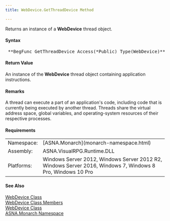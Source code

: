 ```yaml
---
title: WebDevice.GetThreadDevice Method

---
```


Returns an instance of a **WebDevice** thread object.

#### Syntax
<pre class="prettyprint"> **BegFunc GetThreadDevice Access(*Public) Type(WebDevice)** </pre>  

<!--mine -->

#### Return Value
An instance of the **WebDevice** thread object containing application instructions.

#### Remarks
A thread can execute a part of an application's code, including code that is currently being executed by another thread. Threads share the virtual address space, global variables, and operating-system resources of their respective processes.
<!-- -->

#### Requirements
<table class="dttable" cellspacing="0" cellpadding="4" width="60%">
           <colgroup>
            <col width="15%" style="font-weight:bold" />
            <col width="85%" />
          </colgroup>
          <tr>
            <td>Namespace:</td>
            <td>[ASNA.Monarch](monarch-namespace.html)</td>
          </tr>
          <tr>
            <td>Assembly:</td>
            <td>ASNA.VisualRPG.Runtime.DLL</td>
          </tr>
         <tr>
            <td>Platforms:</td>
            <td> Windows Server 2012, Windows Server 2012 R2, Windows Server 2016,  Windows 7, Windows 8 Pro, Windows 10 Pro</td>
         </tr>
</table>

#### See Also
[WebDevice Class](web-device-class.html) <br /> [ WebDevice Class Members](web-device-class-members.html) <br /> [WebDevice Class](web-device-class.html) <br /> [ASNA.Monarch Namespace](monarch-namespace.html) 

